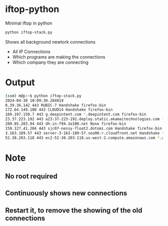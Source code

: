 # iftop-python
Minimal iftop in python

```sh
python iftop-stack.py
```

Shows all background newtork connections 
- All IP Connections
- Which programs are making the connections
- Which company they are connecting

# Output
```sh
(ssm) m@p:~$ python iftop-stack.py
2024-04-30 10:09:30.284819
8.39.36.142 443 RUBIC-7 Handshake firefox-bin
172.64.149.180 443 CLOUD14 Handshake firefox-bin
169.197.150.7 443 g.deepintent.com *.deepintent.com firefox-bin
23.37.223.192 443 a23-37-223-192.deploy.static.akamaitechnologies.com *.rubiconproject.com Magnite, Inc. firefox-bin
209.85.203.94 443 dh-in-f94.1e100.net None firefox-bin
159.127.41.204 443 sjc07-nessy-float2.dotomi.com Handshake firefox-bin
3.163.189.57 443 server-3-163-189-57.sea90.r.cloudfront.net Handshake firefox-bin
52.38.203.118 443 ec2-52-38-203-118.us-west-2.compute.amazonaws.com *.ad-server.k8s.or.ggops.com firefox-bin
```

# Note
## No root required
## Continuously shows new connections
## Restart it, to remove the showing of the old connections

